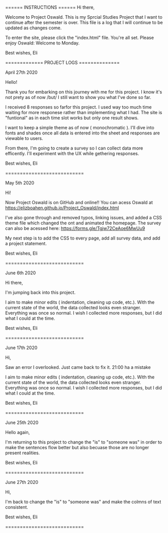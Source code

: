 ====== INSTRUCTIONS ======
Hi there,

Welcome to Project Oswald. This is my Sprcial Studies Project that I want to continue after the semester is over. This file is a log that I will continue to be updated as changes come.

To enter the site, please click the "index.html" file. You're all set. Please enjoy Oswald: Welcome to Monday.

Best wishes,
Eli

============= PROJECT LOGS ==============

April 27th 2020

Hello!

Thank you for embarking on this journey with me for this project. I know it's not prety as of now /but/ I still want to show you what I've done so far.

I received 8 responses so farfor this project. I used way too much time waiting for more responese rather than implementing what I had. The site is "funtional" as in each time slot works but only one result shows.

I want to keep a simple theme as of now ( monochromatic ). I'll dive into fonts and shades once all data is entered into the sheet and responses are viewable to users.

From there, I'm going to create a survey so I can collect data more efficently. I'll experiment with the UX while gethering responses.

Best wishes,
Eli

===========================

May 5th 2020

Hi!

Now Project Oswald is on GitHub and online!! You can acess Oswald at https://elizboahen.github.io/Project_Oswald/index.html

I've also gone through and removed typos, linking issues, and added a CSS theme file which changed the ont and animated the homepage. The survey can also be acessed here: https://forms.gle/Tgjw72CeAoe6MwUu9

My next step is to add the CSS to every page, add all survey data, and add a project statement.

Best wishes,
Eli


===========================

June 6th 2020

Hi there,

I'm jumping back into this project.

I aim to make minor edits ( indentation, cleaning up code, etc.). With the current state of the world, the data collected looks even stranger. Everything was once so normal. I wish I collected more responses, but I did what I could at the time.

Best wishes,
Eli

===========================

June 17th 2020

Hi,

Saw an error I overlooked. Just came back to fix it. 21:00 ha a mistake

I aim to make minor edits ( indentation, cleaning up code, etc.). With the current state of the world, the data collected looks even stranger. Everything was once so normal. I wish I collected more responses, but I did what I could at the time.

Best wishes,
Eli

===========================

June 25th 2020

Hello again,

I'm returning to this project to change the "is" to "someone was" in order to make the sentences flow better but also becuase those are no longer present realities.

Best wishes,
Eli

===========================

June 27th 2020

Hi,

I'm back to change the "is" to "someone was" and make the colmns of text consistent.

Best wishes,
Eli

===========================
